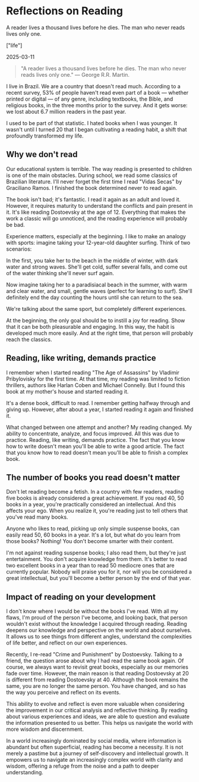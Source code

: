 # Reflections on Reading

A reader lives a thousand lives before he dies. The man who never reads lives only one.

["life"]

2025-03-11

> "A reader lives a thousand lives before he dies. The man who never reads lives only one." — George R.R. Martin.


I live in Brazil. We are a country that doesn't read much. According to a recent survey, 53% of people haven't read even part of a book — whether printed or digital — of any genre, including textbooks, the Bible, and religious books, in the three months prior to the survey. And it gets worse: we lost about 6.7 million readers in the past year.

I used to be part of that statistic. I hated books when I was younger. It wasn't until I turned 20 that I began cultivating a reading habit, a shift that profoundly transformed my life.

## Why we don't read

Our educational system is terrible. The way reading is presented to children is one of the main obstacles. During school, we read some classics of Brazilian literature. I'll never forget the first time I read "Vidas Secas" by Graciliano Ramos. I finished the book determined never to read again.

The book isn't bad; it's fantastic. I read it again as an adult and loved it. However, it requires maturity to understand the conflicts and pain present in it. It's like reading Dostoevsky at the age of 12. Everything that makes the work a classic will go unnoticed, and the reading experience will probably be bad.

Experience matters, especially at the beginning. I like to make an analogy with sports: imagine taking your 12-year-old daughter surfing. Think of two scenarios:

In the first, you take her to the beach in the middle of winter, with dark water and strong waves. She'll get cold, suffer several falls, and come out of the water thinking she'll never surf again.

Now imagine taking her to a paradisiacal beach in the summer, with warm and clear water, and small, gentle waves (perfect for learning to surf). She'll definitely end the day counting the hours until she can return to the sea.

We're talking about the same sport, but completely different experiences.

At the beginning, the only goal should be to instill a joy for reading. Show that it can be both pleasurable and engaging. In this way, the habit is developed much more easily. And at the right time, that person will probably reach the classics.

## Reading, like writing, demands practice

I remember when I started reading "The Age of Assassins" by Vladimir Pribylovisky for the first time. At that time, my reading was limited to fiction thrillers, authors like Harlan Coben and Michael Connelly. But I found this book at my mother's house and started reading it.

It's a dense book, difficult to read. I remember getting halfway through and giving up. However, after about a year, I started reading it again and finished it.

What changed between one attempt and another? My reading changed. My ability to concentrate, analyze, and focus improved. All this was due to practice. Reading, like writing, demands practice. The fact that you know how to write doesn't mean you'll be able to write a good article. The fact that you know how to read doesn't mean you'll be able to finish a complex book.

## The number of books you read doesn't matter

Don't let reading become a fetish. In a country with few readers, reading five books is already considered a great achievement. If you read 40, 50 books in a year, you're practically considered an intellectual. And this affects your ego. When you realize it, you're reading just to tell others that you've read many books.

Anyone who likes to read, picking up only simple suspense books, can easily read 50, 60 books in a year. It's a lot, but what do you learn from those books? Nothing! You don't become smarter with their content.

I'm not against reading suspense books; I also read them, but they're just entertainment. You don't acquire knowledge from them. It's better to read two excellent books in a year than to read 50 mediocre ones that are currently popular. Nobody will praise you for it, nor will you be considered a great intellectual, but you'll become a better person by the end of that year.

## Impact of reading on your development

I don't know where I would be without the books I've read. With all my flaws, I'm proud of the person I've become, and looking back, that person wouldn't exist without the knowledge I acquired through reading. Reading deepens our knowledge and perspective on the world and about ourselves. It allows us to see things from different angles, understand the complexities of life better, and reflect on our own experiences.

Recently, I re-read "Crime and Punishment" by Dostoevsky. Talking to a friend, the question arose about why I had read the same book again. Of course, we always want to revisit great books, especially as our memories fade over time. However, the main reason is that reading Dostoevsky at 20 is different from reading Dostoevsky at 40. Although the book remains the same, you are no longer the same person. You have changed, and so has the way you perceive and reflect on its events.

This ability to evolve and reflect is even more valuable when considering the improvement in our critical analysis and reflective thinking. By reading about various experiences and ideas, we are able to question and evaluate the information presented to us better. This helps us navigate the world with more wisdom and discernment.

In a world increasingly dominated by social media, where information is abundant but often superficial, reading has become a necessity. It is not merely a pastime but a journey of self-discovery and intellectual growth. It empowers us to navigate an increasingly complex world with clarity and wisdom, offering a refuge from the noise and a path to deeper understanding.
